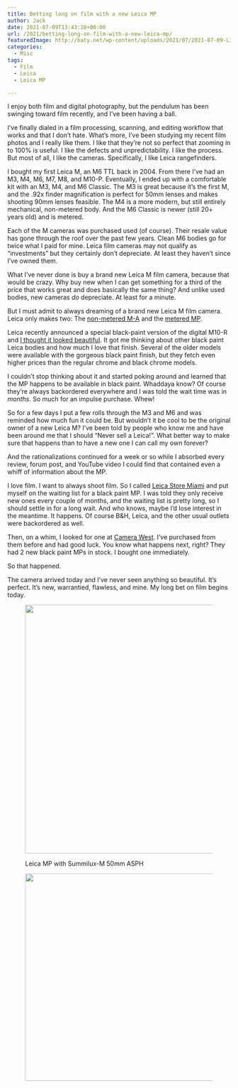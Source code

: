 ```yaml
---
title: Betting long on film with a new Leica MP
author: Jack
date: 2021-07-09T13:43:28+00:00
url: /2021/betting-long-on-film-with-a-new-leica-mp/
featuredImage: http://baty.net/wp-content/uploads/2021/07/2021-07-09-L1000570.jpg
categories:
  - Misc
tags:
  - Film
  - Leica
  - Leica MP

---
```

<!--kg-card-begin: html-->I enjoy both film and digital photography, but the pendulum has been swinging toward film recently, and I&#8217;ve been having a ball.

I&#8217;ve finally dialed in a film processing, scanning, and editing workflow that works and that I don&#8217;t hate. What&#8217;s more, I&#8217;ve been studying my recent film photos and I really like them. I like that they&#8217;re not so perfect that zooming in to 100% is useful. I like the defects and unpredictability. I like the process. But most of all, I like the cameras. Specifically, I like Leica rangefinders.

I bought my first Leica M, an M6 TTL back in 2004. From there I&#8217;ve had an M3, M4, M6, M7, M8, and M10-P. Eventually, I ended up with a comfortable kit with an M3, M4, and M6 Classic. The M3 is great because it&#8217;s the first M, and the .92x finder magnification is perfect for 50mm lenses and makes shooting 90mm lenses feasible. The M4 is a more modern, but still entirely mechanical, non-metered body. And the M6 Classic is newer (still 20+ years old) and is metered.

Each of the M cameras was purchased used (of course). Their resale value has gone through the roof over the past few years. Clean M6 bodies go for twice what I paid for mine. Leica film cameras may not qualify as &#8220;investments&#8221; but they certainly don&#8217;t depreciate. At least they haven&#8217;t since I&#8217;ve owned them.

What I&#8217;ve never done is buy a brand new Leica M film camera, because that would be crazy. Why buy new when I can get something for a third of the price that works great and does basically the same thing? And unlike used bodies, new cameras _do_ depreciate. At least for a minute.

But I must admit to always dreaming of a brand new Leica M film camera. Leica only makes two: The [non-metered M-A][1] and the [metered MP][2].

Leica recently announced a special black-paint version of the digital M10-R and <a href="http://baty.net/2021/black-paint-leica-m10-r-beautiful/" data-type="post" data-id="725">I thought it looked beautiful</a>. It got me thinking about other black paint Leica bodies and how much I love that finish. Several of the older models were available with the gorgeous black paint finish, but they fetch even higher prices than the regular chrome and black chrome models.

I couldn&#8217;t stop thinking about it and started poking around and learned that the MP happens to be available in black paint. Whaddaya know? Of course they&#8217;re always backordered everywhere and I was told the wait time was in _months_. So much for an impulse purchase. Whew!

So for a few days I put a few rolls through the M3 and M6 and was reminded how much fun it could be. But wouldn&#8217;t it be cool to be the original owner of a new Leica M? I&#8217;ve been told by people who know me and have been around me that I should &#8220;Never sell a Leica!&#8221;. What better way to make sure that happens than to have a new one I can call my own forever?

And the rationalizations continued for a week or so while I absorbed every review, forum post, and YouTube video I could find that contained even a whiff of information about the MP.

I love film. I want to always shoot film. So I called [Leica Store Miami][3] and put myself on the waiting list for a black paint MP. I was told they only receive new ones every couple of months, and the waiting list is pretty long, so I should settle in for a long wait. And who knows, maybe I&#8217;d lose interest in the meantime. It happens. Of course B&H, Leica, and the other usual outlets were backordered as well.

Then, on a whim, I looked for one at [Camera West][4]. I&#8217;ve purchased from them before and had good luck. You know what happens next, right? They had 2 new black paint MPs in stock. I bought one immediately.

So that happened.

The camera arrived today and I&#8217;ve never seen anything so beautiful. It&#8217;s perfect. It&#8217;s new, warrantied, flawless, and mine. My long bet on film begins today.<figure class="wp-block-image size-large">

<img loading="lazy" width="700" height="560" src="/content/images/wordpress/2021/07/2021-07-09-L1000590.jpg" alt="" class="wp-image-774" srcset="/content/images/wordpress/2021/07/2021-07-09-L1000590.jpg 700w, /content/images/wordpress/2021/07/2021-07-09-L1000590-300x240.jpg 300w, /content/images/wordpress/2021/07/2021-07-09-L1000590-768x614.jpg 768w, /content/images/wordpress/2021/07/2021-07-09-L1000590-1536x1229.jpg 1536w, /content/images/wordpress/2021/07/2021-07-09-L1000590-450x360.jpg 450w, /content/images/wordpress/2021/07/2021-07-09-L1000590-1024x819.jpg 1024w, /content/images/wordpress/2021/07/2021-07-09-L1000590-750x600.jpg 750w, /content/images/wordpress/2021/07/2021-07-09-L1000590.jpg 2048w" sizes="(max-width: 700px) 100vw, 700px" /> <figcaption>Leica MP with Summilux-M 50mm ASPH</figcaption></figure> <figure class="wp-block-image size-large"><img loading="lazy" width="700" height="467" src="/content/images/wordpress/2021/07/2021-07-09-L1000575.jpg" alt="" class="wp-image-778" srcset="/content/images/wordpress/2021/07/2021-07-09-L1000575.jpg 700w, /content/images/wordpress/2021/07/2021-07-09-L1000575-300x200.jpg 300w, /content/images/wordpress/2021/07/2021-07-09-L1000575-768x512.jpg 768w, /content/images/wordpress/2021/07/2021-07-09-L1000575-1536x1024.jpg 1536w, /content/images/wordpress/2021/07/2021-07-09-L1000575-450x300.jpg 450w, /content/images/wordpress/2021/07/2021-07-09-L1000575-1024x683.jpg 1024w, /content/images/wordpress/2021/07/2021-07-09-L1000575-900x600.jpg 900w, /content/images/wordpress/2021/07/2021-07-09-L1000575.jpg 2048w" sizes="(max-width: 700px) 100vw, 700px" /></figure> 

<!--kg-card-end: html-->

 [1]: https://leicacamerausa.com/m-a-typ-127-black.html
 [2]: https://leicacamerausa.com/mp-0-72-black.html
 [3]: https://leicastoremiami.com
 [4]: https://www.camerawest.com